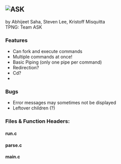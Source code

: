 ## ![ASK](https://i.imgur.com/Sk5asn7.gif)
by Abhijeet Saha, Steven Lee, Kristoff Misquitta\
TPNG: Team ASK

### Features
- Can fork and execute commands
- Multiple commands at once!
- Basic Piping (only one pipe per command)
- Redirection? 
- Cd?
- 

### Bugs
- Error messages may sometimes not be displayed
- Leftover children (?)
### Files & Function Headers:
#### run.c
#### parse.c
#### main.c
